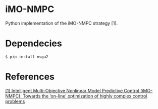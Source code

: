 # iMO-NMPC

Python implementation of the iMO-NMPC strategy [1].

# Dependecies

`$ pip install nsga2`

# References
[[1] Intelligent Multi-Objective Nonlinear Model Predictive Control (iMO-NMPC): Towards the ‘on-line’ optimization of highly complex control problems ](https://doi.org/10.1016/j.eswa.2011.12.052)
